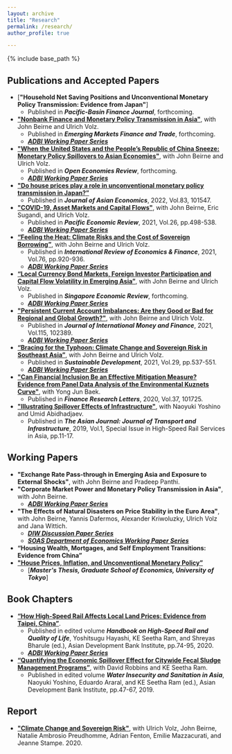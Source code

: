 ```yaml
---
layout: archive
title: "Research"
permalink: /research/
author_profile: true

---
```


{% include base_path %}

## Publications and Accepted Papers
* [**"Household Net Saving Positions and Unconventional Monetary Policy Transmission: Evidence from Japan"**]
  * Published in ***Pacific-Basin Finance Journal***, forthcoming.
* [**"Nonbank Finance and Monetary Policy Transmission in Asia"**](https://doi.org/10.1080/1540496X.2022.2156279), with John
Beirne and Ulrich Volz.  
  * Published in ***Emerging Markets Finance and Trade***, forthcoming.
  * [***ADBI Working Paper Series***](https://www.adb.org/publications/nonbank-finance-and-monetary-policy-transmission-in-asia)
* [**"When the United States and the People’s Republic of China Sneeze: Monetary Policy Spillovers to Asian Economies"**](https://link.springer.com/article/10.1007/s11079-022-09695-1), with John
Beirne and Ulrich Volz.  
  * Published in ***Open Economies Review***, forthcoming.
  * [***ADBI Working Paper Series***](https://www.adb.org/publications/when-united-states-prc-sneeze-financial-spillovers-asia)
* [**"Do house prices play a role in unconventional monetary policy transmission in Japan?”**](https://doi.org/10.1016/j.asieco.2022.101547)
  * Published in ***Journal of Asian Economics***, 2022, Vol.83, 101547.
* [**"COVID-19, Asset Markets and Capital Flows"**](https://doi.org/10.1111/1468-0106.12368), with John Beirne, Eric Sugandi, and Ulrich Volz.  
  * Published in ***Pacific Economic Review***, 2021, Vol.26, pp.498-538.
  * [***ADBI Working Paper Series***](https://www.adb.org/publications/financial-market-capital-flow-dynamics-during-covid-19-pandemic)
* [**“Feeling the Heat: Climate Risks and the Cost of Sovereign Borrowing”**](https://www.sciencedirect.com/science/article/abs/pii/S1059056021001659), with John Beirne and Ulrich Volz.  
  * Published in ***International Review of Economics & Finance***, 2021, Vol.76, pp.920-936.
  * [***ADBI Working Paper Series***](https://www.adb.org/publications/feeling-heat-climate-risks-cost-sovereign-borrowing)
* [**“Local Currency Bond Markets, Foreign Investor Participation and Capital Flow Volatility in Emerging Asia”**](https://doi.org/10.1142/S0217590821410083), with John
Beirne and Ulrich Volz.  
  * Published in ***Singapore Economic Review***, forthcoming.
  * [***ADBI Working Paper Series***](https://www.adb.org/publications/local-currency-bond-markets-foreign-investor-capital-flow-volatility-asia)
* [**"Persistent Current Account Imbalances: Are they Good or Bad for Regional and Global Growth?"**](https://www.sciencedirect.com/science/article/pii/S0261560621000383?via%3Dihub), with John
Beirne and Ulrich Volz.  
  * Published in ***Journal of International Money and Finance***, 2021, Vol.115, 102389.
  * [***ADBI Working Paper Series***](https://www.adb.org/publications/persistent-current-account-imbalances-good-or-bad-regional-global-growth)
* [**“Bracing for the Typhoon: Climate Change and Sovereign Risk in Southeast Asia”**](https://onlinelibrary.wiley.com/doi/full/10.1002/sd.2199), with John
Beirne and Ulrich Volz.  
  * Published in ***Sustainable Development***, 2021, Vol.29, pp.537-551.
  * [***ADBI Working Paper Series***](https://www.adb.org/publications/bracing-typhoon-climate-change-sovereign-risk-southeast-asia)
* [**"Can Financial Inclusion Be an Effective Mitigation Measure? Evidence from Panel Data Analysis of the Environmental Kuznets Curve"**](https://www.sciencedirect.com/science/article/pii/S1544612319314849?dgcid=rss_sd_all), with Yong Jun Baek.  
  * Published in ***Finance Research Letters***, 2020, Vol.37, 101725.
* [**"Illustrating Spillover Effects of Infrastructure"**](https://www.adb.org/publications/high-speed-rail-services-asia), with Naoyuki Yoshino and Umid Abidhadjaev.  
  * Published in ***The Asian Journal: Journal of Transport and Infrastructure***, 2019, Vol.1, Special Issue in High-Speed Rail Services in Asia, pp.11-17.

## Working Papers
* **"Exchange Rate Pass-through in Emerging Asia and Exposure to External Shocks"**, with John Beirne and Pradeep Panthi.
* **"Corporate Market Power and Monetary Policy Transmission in Asia"**, with John Beirne.
  * [***ADBI Working Paper Series***](https://www.adb.org/publications/corporate-market-power-and-monetary-policy-transmission-in-asia)
* **"The Effects of Natural Disasters on Price Stability in the Euro Area"**, with John Beirne, Yannis Dafermos, Alexander Kriwoluzky, Ulrich Volz and Jana Wittich.
  * [***DIW Discussion Paper Series***](https://www.diw.de/de/diw_01.c.829793.de/publikationen/diskussionspapiere/2021_1981/the_effects_of_natural_disasters_on_price_stability_in_the_euro_area.html)
  * [***SOAS Department of Economics Working Paper Series***](https://eprints.soas.ac.uk/36029/1/WP244.pdf)
* **“Housing Wealth, Mortgages, and Self Employment Transitions: Evidence from China”**
* [**"House Prices, Inflation, and Unconventional Monetary Policy”**](https://papers.ssrn.com/sol3/papers.cfm?abstract_id=3174289)
  * [***Master's Thesis, Graduate School of Economics, University of Tokyo***]

## Book Chapters
* [**“How High-Speed Rail Affects Local Land Prices: Evidence from Taipei, China”**](https://www.adb.org/publications/handbook-high-speed-rail-quality-life).  
  * Published in edited volume ***Handbook on High-Speed Rail and Quality of Life***, Yoshitsugu Hayashi, KE Seetha Ram, and Shreyas Bharule (ed.), Asian
Development Bank Institute, pp.74-95, 2020.
  * [***ADBI Working Paper Series***](https://papers.ssrn.com/sol3/papers.cfm?abstract_id=3286235)
* [**“Quantifying the Economic Spillover Effect for Citywide Fecal Sludge Management Programs”**](https://www.adb.org/publications/water-insecurity-and-sanitation-asia), with David Robbins and KE Seetha Ram. 
  * Published in edited volume ***Water Insecurity and Sanitation in Asia***, Naoyuki Yoshino, Eduardo Araral, and KE Seetha Ram (ed.), Asian Development Bank Institute, pp.47-67, 2019.

## Report
* [**"Climate Change and Sovereign Risk"**](https://doi.org/10.25501/SOAS.00033524), with Ulrich Volz, John Beirne, Natalie Ambrosio Preudhomme, Adrian Fenton, Emilie Mazzacurati, and Jeanne Stampe. 2020.
